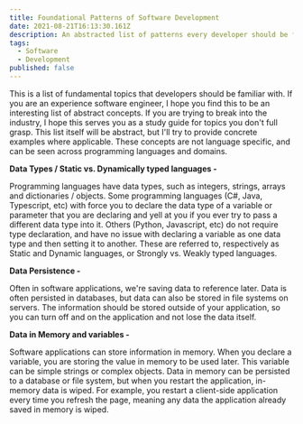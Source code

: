 ```yaml
---
title: Foundational Patterns of Software Development
date: 2021-08-21T16:13:30.161Z
description: An abstracted list of patterns every developer should be familiar with
tags:
  - Software
  - Development
published: false
---
```

This is a list of fundamental topics that developers should be familiar with. If you are an experience software engineer, I hope you find this to be an interesting list of abstract concepts. If you are trying to break into the industry, I hope this serves you as a study guide for topics you don't full grasp. This list itself will be abstract, but I'll try to provide concrete examples where applicable. These concepts are not language specific, and can be seen across programming languages and domains. 



**Data Types / Static vs. Dynamically typed languages -** 

Programming languages have data types, such as integers, strings, arrays and dictionaries / objects. Some programming languages (C#, Java, Typescript, etc) with force you to declare the data type of a variable or parameter that you are declaring and yell at you if you ever try to pass a different data type into it. Others (Python, Javascript, etc) do not require type declaration, and have no issue with declaring a variable as one data type and then setting it to another. These are referred to, respectively as Static and Dynamic languages, or Strongly vs. Weakly typed languages. 

**Data Persistence -** 

Often in software applications, we're saving data to reference later. Data is often persisted in databases, but data can also be stored in file systems on servers. The information should be stored outside of your application, so you can turn off and on the application and not lose the data itself. 

**Data in Memory and variables -** 

Software applications can store information in memory. When you declare a variable, you are storing the value in memory to be used later. This variable can be simple strings or complex objects. Data in memory can be persisted to a database or file system, but when you restart the application, in-memory data is wiped. For example, you restart a client-side application every time you refresh the page, meaning any data the application already saved in memory is wiped.